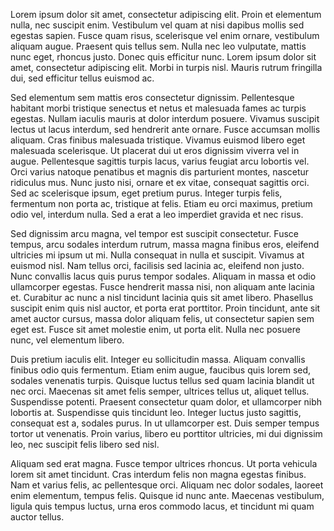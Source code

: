 Lorem ipsum dolor sit amet, consectetur adipiscing elit. Proin et elementum nulla, nec suscipit enim. Vestibulum vel quam at nisi dapibus mollis sed egestas sapien. Fusce quam risus, scelerisque vel enim ornare, vestibulum aliquam augue. Praesent quis tellus sem. Nulla nec leo vulputate, mattis nunc eget, rhoncus justo. Donec quis efficitur nunc. Lorem ipsum dolor sit amet, consectetur adipiscing elit. Morbi in turpis nisl. Mauris rutrum fringilla dui, sed efficitur tellus euismod ac.

Sed elementum sem mattis eros consectetur dignissim. Pellentesque habitant morbi tristique senectus et netus et malesuada fames ac turpis egestas. Nullam iaculis mauris at dolor interdum posuere. Vivamus suscipit lectus ut lacus interdum, sed hendrerit ante ornare. Fusce accumsan mollis aliquam. Cras finibus malesuada tristique. Vivamus euismod libero eget malesuada scelerisque. Ut placerat dui ut eros dignissim viverra vel in augue. Pellentesque sagittis turpis lacus, varius feugiat arcu lobortis vel. Orci varius natoque penatibus et magnis dis parturient montes, nascetur ridiculus mus. Nunc justo nisi, ornare et ex vitae, consequat sagittis orci. Sed ac scelerisque ipsum, eget pretium purus. Integer turpis felis, fermentum non porta ac, tristique at felis. Etiam eu orci maximus, pretium odio vel, interdum nulla. Sed a erat a leo imperdiet gravida et nec risus.

Sed dignissim arcu magna, vel tempor est suscipit consectetur. Fusce tempus, arcu sodales interdum rutrum, massa magna finibus eros, eleifend ultricies mi ipsum ut mi. Nulla consequat in nulla et suscipit. Vivamus at euismod nisl. Nam tellus orci, facilisis sed lacinia ac, eleifend non justo. Nunc convallis lacus quis purus tempor sodales. Aliquam in massa et odio ullamcorper egestas. Fusce hendrerit massa nisi, non aliquam ante lacinia et. Curabitur ac nunc a nisl tincidunt lacinia quis sit amet libero. Phasellus suscipit enim quis nisl auctor, et porta erat porttitor. Proin tincidunt, ante sit amet auctor cursus, massa dolor aliquam felis, ut consectetur sapien sem eget est. Fusce sit amet molestie enim, ut porta elit. Nulla nec posuere nunc, vel elementum libero.

Duis pretium iaculis elit. Integer eu sollicitudin massa. Aliquam convallis finibus odio quis fermentum. Etiam enim augue, faucibus quis lorem sed, sodales venenatis turpis. Quisque luctus tellus sed quam lacinia blandit ut nec orci. Maecenas sit amet felis semper, ultrices tellus ut, aliquet tellus. Suspendisse potenti. Praesent consectetur quam dolor, et ullamcorper nibh lobortis at. Suspendisse quis tincidunt leo. Integer luctus justo sagittis, consequat est a, sodales purus. In ut ullamcorper est. Duis semper tempus tortor ut venenatis. Proin varius, libero eu porttitor ultricies, mi dui dignissim leo, nec suscipit felis libero sed nisl.

Aliquam sed erat magna. Fusce tempor ultrices rhoncus. Ut porta vehicula lorem sit amet tincidunt. Cras interdum felis non magna egestas finibus. Nam et varius felis, ac pellentesque orci. Aliquam nec dolor sodales, laoreet enim elementum, tempus felis. Quisque id nunc ante. Maecenas vestibulum, ligula quis tempus luctus, urna eros commodo lacus, et tincidunt mi quam auctor tellus.
